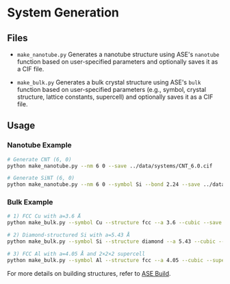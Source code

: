 # System Generation

## Files

- `make_nanotube.py`
  Generates a nanotube structure using ASE's `nanotube` function based on user-specified parameters and optionally saves it as a CIF file.

- `make_bulk.py`
  Generates a bulk crystal structure using ASE's `bulk` function based on user-specified parameters (e.g., symbol, crystal structure, lattice constants, supercell) and optionally saves it as a CIF file.

## Usage

### Nanotube Example
```bash
# Generate CNT (6, 0)
python make_nanotube.py --nm 6 0 --save ../data/systems/CNT_6.0.cif

# Generate SiNT (6, 0)
python make_nanotube.py --nm 6 0 --symbol Si --bond 2.24 --save ../data/systems/SiNT_6.0.cif
```

### Bulk Example
```bash
# 1) FCC Cu with a=3.6 Å
python make_bulk.py --symbol Cu --structure fcc --a 3.6 --cubic --save ../data/systems/Cu_fcc.cif

# 2) Diamond-structured Si with a=5.43 Å
python make_bulk.py --symbol Si --structure diamond --a 5.43 --cubic --save ../data/systems/Si_diamond.cif

# 3) FCC Al with a=4.05 Å and 2×2×2 supercell
python make_bulk.py --symbol Al --structure fcc --a 4.05 --cubic --supercell 2 2 2 --save ../data/systems/Al_fcc_2x2x2.cif
```

For more details on building structures, refer to [ASE Build](https://wiki.fysik.dtu.dk/ase/ase/build/build.html).
